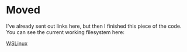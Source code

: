 # Moved

I've already sent out links here, but then I finished this piece of the code.
You can see the current working filesystem here:

[WSLinux](https://github.com/sploders101/wslinux)
